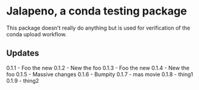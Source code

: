 # Jalapeno, a conda testing package

This package doesn't really do anything but is used for verification of the conda upload workflow.

## Updates

0.1.1 - Foo the new
0.1.2 - New the foo
0.1.3 - Foo the new
0.1.4 - New the foo
0.1.5 - Massive changes
0.1.6 - Bumpity
0.1.7 - mas movie
0.1.8 - thing1
0.1.9 - thing2
